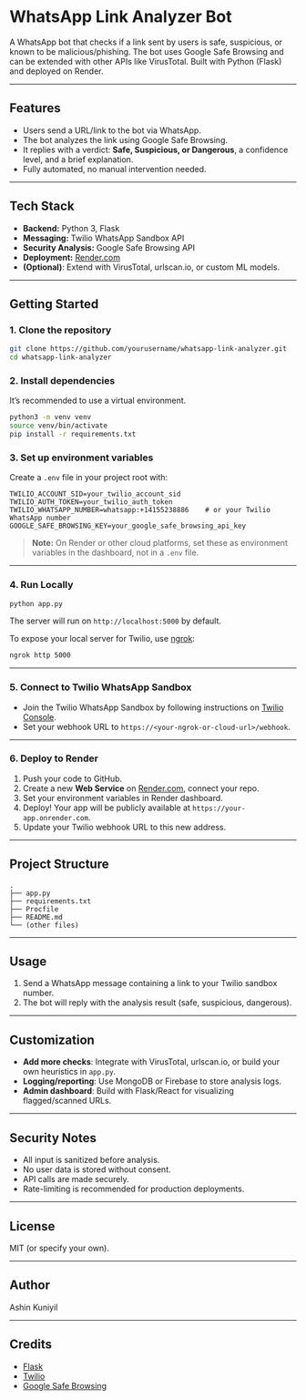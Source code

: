 # WhatsApp Link Analyzer Bot

A WhatsApp bot that checks if a link sent by users is safe, suspicious, or known to be malicious/phishing. The bot uses Google Safe Browsing and can be extended with other APIs like VirusTotal. Built with Python (Flask) and deployed on Render.

---

## Features

- Users send a URL/link to the bot via WhatsApp.
- The bot analyzes the link using Google Safe Browsing.
- It replies with a verdict: **Safe, Suspicious, or Dangerous**, a confidence level, and a brief explanation.
- Fully automated, no manual intervention needed.

---

## Tech Stack

- **Backend:** Python 3, Flask
- **Messaging:** Twilio WhatsApp Sandbox API
- **Security Analysis:** Google Safe Browsing API
- **Deployment:** [Render.com](https://render.com/)
- **(Optional)**: Extend with VirusTotal, urlscan.io, or custom ML models.

---

## Getting Started

### 1. Clone the repository

```bash
git clone https://github.com/yourusername/whatsapp-link-analyzer.git
cd whatsapp-link-analyzer
````

### 2. Install dependencies

It’s recommended to use a virtual environment.

```bash
python3 -m venv venv
source venv/bin/activate
pip install -r requirements.txt
```

### 3. Set up environment variables

Create a `.env` file in your project root with:

```env
TWILIO_ACCOUNT_SID=your_twilio_account_sid
TWILIO_AUTH_TOKEN=your_twilio_auth_token
TWILIO_WHATSAPP_NUMBER=whatsapp:+14155238886    # or your Twilio WhatsApp number
GOOGLE_SAFE_BROWSING_KEY=your_google_safe_browsing_api_key
```

> **Note:** On Render or other cloud platforms, set these as environment variables in the dashboard, not in a `.env` file.

---

### 4. Run Locally

```bash
python app.py
```

The server will run on `http://localhost:5000` by default.

To expose your local server for Twilio, use [ngrok](https://ngrok.com/):

```bash
ngrok http 5000
```

---

### 5. Connect to Twilio WhatsApp Sandbox

* Join the Twilio WhatsApp Sandbox by following instructions on [Twilio Console](https://www.twilio.com/console/sms/whatsapp/sandbox).
* Set your webhook URL to `https://<your-ngrok-or-cloud-url>/webhook`.

---

### 6. Deploy to Render

1. Push your code to GitHub.
2. Create a new **Web Service** on [Render.com](https://render.com/), connect your repo.
3. Set your environment variables in Render dashboard.
4. Deploy! Your app will be publicly available at `https://your-app.onrender.com`.
5. Update your Twilio webhook URL to this new address.

---

## Project Structure

```
.
├── app.py
├── requirements.txt
├── Procfile
├── README.md
└── (other files)
```

---

## Usage

1. Send a WhatsApp message containing a link to your Twilio sandbox number.
2. The bot will reply with the analysis result (safe, suspicious, dangerous).

---

## Customization

* **Add more checks**: Integrate with VirusTotal, urlscan.io, or build your own heuristics in `app.py`.
* **Logging/reporting**: Use MongoDB or Firebase to store analysis logs.
* **Admin dashboard**: Build with Flask/React for visualizing flagged/scanned URLs.

---

## Security Notes

* All input is sanitized before analysis.
* No user data is stored without consent.
* API calls are made securely.
* Rate-limiting is recommended for production deployments.

---

## License

MIT (or specify your own).

---

## Author

Ashin Kuniyil

---

## Credits

* [Flask](https://flask.palletsprojects.com/)
* [Twilio](https://www.twilio.com/)
* [Google Safe Browsing](https://developers.google.com/safe-browsing/v4)